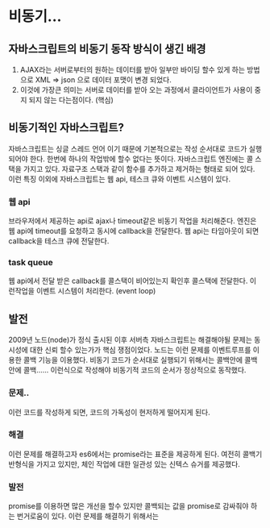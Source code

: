 # 비동기...

## 자바스크립트의 비동기 동작 방식이 생긴 배경

1. AJAX라는 서버로부터의 원하는 데이터를 받아 일부만 바이딩 할수 있게 하는 방법으로 XML => json 으로 데이터 포맷이 변경 되었다.
2. 이것에 가장큰 의미는 서버로 데이터를 받아 오는 과정에서 클라이언트가 사용이 중지 되지 않는 다는점이다. (핵심)

## 비동기적인 자바스크립트?

자바스크립트는 싱글 스레드 언어 이기 때문에 기본적으로는 작성 순서대로 코드가 실행되어야 한다. 한번에 하나의 작업밖에 할수 없다는 뜻이다.
자바스크립트 엔진에는 콜 스택을 가지고 있다. 자료구조 스택과 같이 함수를 추가하고 제거하는 형태로 되어 있다. 이런 특징 이외에 자바스크립트는
웹 api, 테스크 큐와 이벤트 시스템이 있다. 

### 웹 api

브라우저에서 제공하는 api로 ajax나 timeout같은 비동기 작업을 처리해준다. 엔진은 웹 api에 timeout를 요청하고 동시에 callback을 전달한다.
웹 api는 타임아웃이 되면 callback을 테스크 큐에 전달한다.

### task queue

웹 api에서 전달 받은 callback를 콜스택이 비어있는지 확인후 콜스택에 전달한다. 이런작업을 이벤트 시스템이 처리한다. (event loop)

## 발전

2009년 노드(node)가 정식 출시된 이후 서버측 자바스크립트는 해결해야될 문제는 동시성에 대한 신뢰 할수 있는가가 핵심 쟁점이었다.
노드는 이런 문제를 이벤트루프를 이용한 콜백 기능을 이용했다.
비동기 코드가 순서대로 실행되기 위해서는 콜백안에 콜백안에 콜백...... 이런식으로 작성해야 비동기적 코드의 순서가 정상적으로 동작했다.


### 문제..

이런 코드를 작성하게 되면, 코드의 가독성이 현저하게 떨어지게 된다.

### 해결

이런 문제를 해결하고자 es6에서는 promise라는 표준을 제공하게 된다. 여전히 콜백기반형식을 가지고 있지만, 체인 작업에 대한 일관성 있는 신텍스 슈거를 제공했다.

### 발전

promise를 이용하면 많은 개선을 할수 있지만 콜백되는 값을 promise로 감싸줘야 하는 번거로움이 있다. 이런 문제를 해결하기 위해서는

